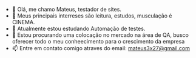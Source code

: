 - 👋 Olá, me chamo Mateus, testador de sites.
- 👀 Meus principais interreses são leitura, estudos, musculação é CINEMA.
- 🌱 Atualmente estou estudando Automação de testes.
- 💞️ Estou procurando uma colocação no mercado na área de QA, busco oferecer todo o meu conheecimento para o crescimento da empresa
- 📫 Entre em contato comigo atraves do email: mateus3x27@gmail.com
